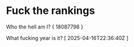# Fuck the rankings

Who the hell am I?
{ 18087798 }

What fucking year is it?
[ 2025-04-16T22:36:40Z ]
